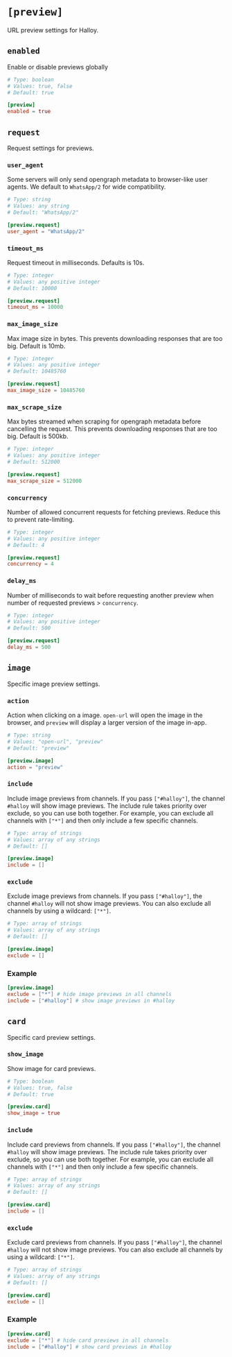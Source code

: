 # `[preview]`

URL preview settings for Halloy.

## `enabled`

Enable or disable previews globally

```toml
# Type: boolean
# Values: true, false
# Default: true

[preview]
enabled = true
```

## `request`

Request settings for previews.

### `user_agent`

Some servers will only send opengraph metadata to browser-like user agents. We default to `WhatsApp/2` for wide compatibility.

```toml
# Type: string
# Values: any string
# Default: "WhatsApp/2"

[preview.request]
user_agent = "WhatsApp/2"
```

### `timeout_ms`

Request timeout in milliseconds. Defaults is 10s.

```toml
# Type: integer
# Values: any positive integer
# Default: 10000

[preview.request]
timeout_ms = 10000
```
 
### `max_image_size`

Max image size in bytes. This prevents downloading responses that are too big. Default is 10mb.

```toml
# Type: integer
# Values: any positive integer
# Default: 10485760

[preview.request]
max_image_size = 10485760
```

### `max_scrape_size`

Max bytes streamed when scraping for opengraph metadata before cancelling the request. This prevents downloading responses that are too big. Default is 500kb.

```toml
# Type: integer
# Values: any positive integer
# Default: 512000

[preview.request]
max_scrape_size = 512000
```

### `concurrency`

Number of allowed concurrent requests for fetching previews. Reduce this to prevent rate-limiting.

```toml
# Type: integer
# Values: any positive integer
# Default: 4

[preview.request]
concurrency = 4
```

### `delay_ms`

Number of milliseconds to wait before requesting another preview when number of requested previews > `concurrency`.

```toml
# Type: integer
# Values: any positive integer
# Default: 500

[preview.request]
delay_ms = 500
```


## `image`

Specific image preview settings.

### `action`

Action when clicking on a image. `open-url` will open the image in the browser, and `preview` will display a larger version of the image in-app.

```toml
# Type: string
# Values: "open-url", "preview"
# Default: "preview"

[preview.image]
action = "preview"
```


### `include`

Include image previews from channels.
If you pass `["#halloy"]`, the channel `#halloy` will show image previews. The include rule takes priority over exclude, so you can use both together. For example, you can exclude all channels with `["*"]` and then only include a few specific channels.

```toml
# Type: array of strings
# Values: array of any strings
# Default: []

[preview.image]
include = []
```

### `exclude`

Exclude image previews from channels.
If you pass `["#halloy"]`, the channel `#halloy` will not show image previews. You can also exclude all channels by using a wildcard: `["*"]`.

```toml
# Type: array of strings
# Values: array of any strings
# Default: []

[preview.image]
exclude = []
```

### Example 

```toml
[preview.image]
exclude = ["*"] # hide image previews in all channels
include = ["#halloy"] # show image previews in #halloy
```

## `card`

Specific card preview settings.

### `show_image`

Show image for card previews.

```toml
# Type: boolean
# Values: true, false
# Default: true

[preview.card]
show_image = true
```

### `include`

Include card previews from channels.
If you pass `["#halloy"]`, the channel `#halloy` will show image previews. The include rule takes priority over exclude, so you can use both together. For example, you can exclude all channels with `["*"]` and then only include a few specific channels.

```toml
# Type: array of strings
# Values: array of any strings
# Default: []

[preview.card]
include = []
```


### `exclude`

Exclude card previews from channels.
If you pass `["#halloy"]`, the channel `#halloy` will not show image previews. You can also exclude all channels by using a wildcard: `["*"]`.

```toml
# Type: array of strings
# Values: array of any strings
# Default: []

[preview.card]
exclude = []
```
### Example 

```toml
[preview.card]
exclude = ["*"] # hide card previews in all channels
include = ["#halloy"] # show card previews in #halloy
```


